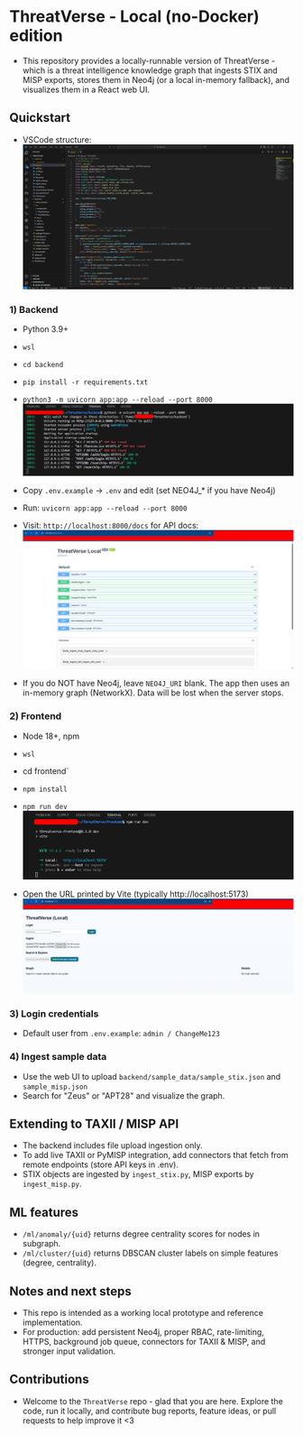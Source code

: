 # ThreatVerse - Local (no-Docker) edition
- This repository provides a locally-runnable version of ThreatVerse - which is a threat intelligence knowledge graph that ingests STIX and MISP exports,
stores them in Neo4j (or a local in-memory fallback), and visualizes them
in a React web UI.

## Quickstart
- VSCode structure:
![alt text](<images/vs code structure.png>)

### 1) Backend
- Python 3.9+
- `wsl`
- `cd backend`
- `pip install -r requirements.txt`
- `python3 -m uvicorn app:app --reload --port 8000`
![alt text](<images/starting unicorn.png>)

- Copy `.env.example` -> `.env` and edit (set NEO4J_* if you have Neo4j)
- Run: `uvicorn app:app --reload --port 8000`
- Visit: `http://localhost:8000/docs` for API docs:
![alt text](images/docs.png)

- If you do NOT have Neo4j, leave `NEO4J_URI` blank. The app then uses an in-memory graph (NetworkX). Data will be lost when the server stops.

### 2) Frontend
- Node 18+, npm
- `wsl`
- cd frontend`
- `npm install`
- `npm run dev`
![alt text](<images/npm run dev.png>)

- Open the URL printed by Vite (typically http://localhost:5173)
![alt text](images/threatverse.png)

### 3) Login credentials
- Default user from `.env.example`: `admin / ChangeMe123`

### 4) Ingest sample data
- Use the web UI to upload `backend/sample_data/sample_stix.json` and `sample_misp.json`
- Search for "Zeus" or "APT28" and visualize the graph.

## Extending to TAXII / MISP API
- The backend includes file upload ingestion only.
- To add live TAXII or PyMISP integration, add connectors that fetch from remote endpoints (store API keys in .env).
- STIX objects are ingested by `ingest_stix.py`, MISP exports by `ingest_misp.py`.

## ML features
- `/ml/anomaly/{uid}` returns degree centrality scores for nodes in subgraph.
- `/ml/cluster/{uid}` returns DBSCAN cluster labels on simple features (degree, centrality).

## Notes and next steps
- This repo is intended as a working local prototype and reference implementation.
- For production: add persistent Neo4j, proper RBAC, rate-limiting, HTTPS, background job queue, connectors for TAXII & MISP, and stronger input validation.

## Contributions
- Welcome to the ```ThreatVerse``` repo - glad that you are here. Explore the code, run it locally, and contribute bug reports, feature ideas, or pull requests to help improve it <3
